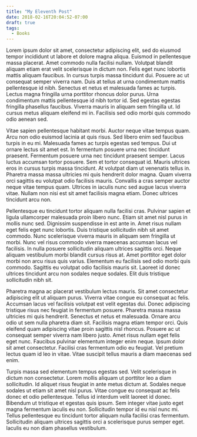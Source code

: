 ```yaml
---
title: "My Eleventh Post"
date: 2018-02-16T20:04:52-07:00
draft: true
tags:
  - Books
---
```


Lorem ipsum dolor sit amet, consectetur adipiscing elit, sed do eiusmod tempor incididunt ut labore et dolore magna aliqua. Euismod in pellentesque massa placerat. Amet commodo nulla facilisi nullam. Volutpat blandit aliquam etiam erat velit scelerisque in dictum non. Felis eget nunc lobortis mattis aliquam faucibus. In cursus turpis massa tincidunt dui. Posuere ac ut consequat semper viverra nam. Duis at tellus at urna condimentum mattis pellentesque id nibh. Senectus et netus et malesuada fames ac turpis. Lectus magna fringilla urna porttitor rhoncus dolor purus. Urna condimentum mattis pellentesque id nibh tortor id. Sed egestas egestas fringilla phasellus faucibus. Viverra mauris in aliquam sem fringilla ut. Id cursus metus aliquam eleifend mi in. Facilisis sed odio morbi quis commodo odio aenean sed.

Vitae sapien pellentesque habitant morbi. Auctor neque vitae tempus quam. Arcu non odio euismod lacinia at quis risus. Sed libero enim sed faucibus turpis in eu mi. Malesuada fames ac turpis egestas sed tempus. Dui ut ornare lectus sit amet est. In fermentum posuere urna nec tincidunt praesent. Fermentum posuere urna nec tincidunt praesent semper. Lacus luctus accumsan tortor posuere. Sem et tortor consequat id. Mauris ultrices eros in cursus turpis massa tincidunt. At volutpat diam ut venenatis tellus in. Pharetra massa massa ultricies mi quis hendrerit dolor magna. Quam viverra orci sagittis eu volutpat odio facilisis mauris. Convallis a cras semper auctor neque vitae tempus quam. Ultrices in iaculis nunc sed augue lacus viverra vitae. Nullam non nisi est sit amet facilisis magna etiam. Donec ultrices tincidunt arcu non.

Pellentesque eu tincidunt tortor aliquam nulla facilisi cras. Pulvinar sapien et ligula ullamcorper malesuada proin libero nunc. Etiam sit amet nisl purus in mollis nunc sed. Dignissim suspendisse in est ante in. Amet risus nullam eget felis eget nunc lobortis. Duis tristique sollicitudin nibh sit amet commodo. Nunc scelerisque viverra mauris in aliquam sem fringilla ut morbi. Nunc vel risus commodo viverra maecenas accumsan lacus vel facilisis. In nulla posuere sollicitudin aliquam ultrices sagittis orci. Neque aliquam vestibulum morbi blandit cursus risus at. Amet porttitor eget dolor morbi non arcu risus quis varius. Elementum eu facilisis sed odio morbi quis commodo. Sagittis eu volutpat odio facilisis mauris sit. Laoreet id donec ultrices tincidunt arcu non sodales neque sodales. Elit duis tristique sollicitudin nibh sit.

Pharetra magna ac placerat vestibulum lectus mauris. Sit amet consectetur adipiscing elit ut aliquam purus. Viverra vitae congue eu consequat ac felis. Accumsan lacus vel facilisis volutpat est velit egestas dui. Donec adipiscing tristique risus nec feugiat in fermentum posuere. Pharetra massa massa ultricies mi quis hendrerit. Senectus et netus et malesuada. Ornare arcu odio ut sem nulla pharetra diam sit. Facilisis magna etiam tempor orci. Quis eleifend quam adipiscing vitae proin sagittis nisl rhoncus. Posuere ac ut consequat semper viverra nam libero justo. Amet risus nullam eget felis eget nunc. Faucibus pulvinar elementum integer enim neque. Ipsum dolor sit amet consectetur. Facilisi cras fermentum odio eu feugiat. Vel pretium lectus quam id leo in vitae. Vitae suscipit tellus mauris a diam maecenas sed enim.

Turpis massa sed elementum tempus egestas sed. Velit scelerisque in dictum non consectetur. Lorem mollis aliquam ut porttitor leo a diam sollicitudin. Id aliquet risus feugiat in ante metus dictum at. Sodales neque sodales ut etiam sit amet nisl purus. Vitae congue eu consequat ac felis donec et odio pellentesque. Tellus id interdum velit laoreet id donec. Bibendum ut tristique et egestas quis ipsum. Sem integer vitae justo eget magna fermentum iaculis eu non. Sollicitudin tempor id eu nisl nunc mi. Tellus pellentesque eu tincidunt tortor aliquam nulla facilisi cras fermentum. Sollicitudin aliquam ultrices sagittis orci a scelerisque purus semper eget. Iaculis eu non diam phasellus vestibulum.